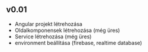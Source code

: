 ## v0.01
- Angular projekt létrehozása
- Oldalkomponensek létrehozása (még üres)
- Service létrehozása (még üres)
- environment beállítása (firebase, realtime database)
